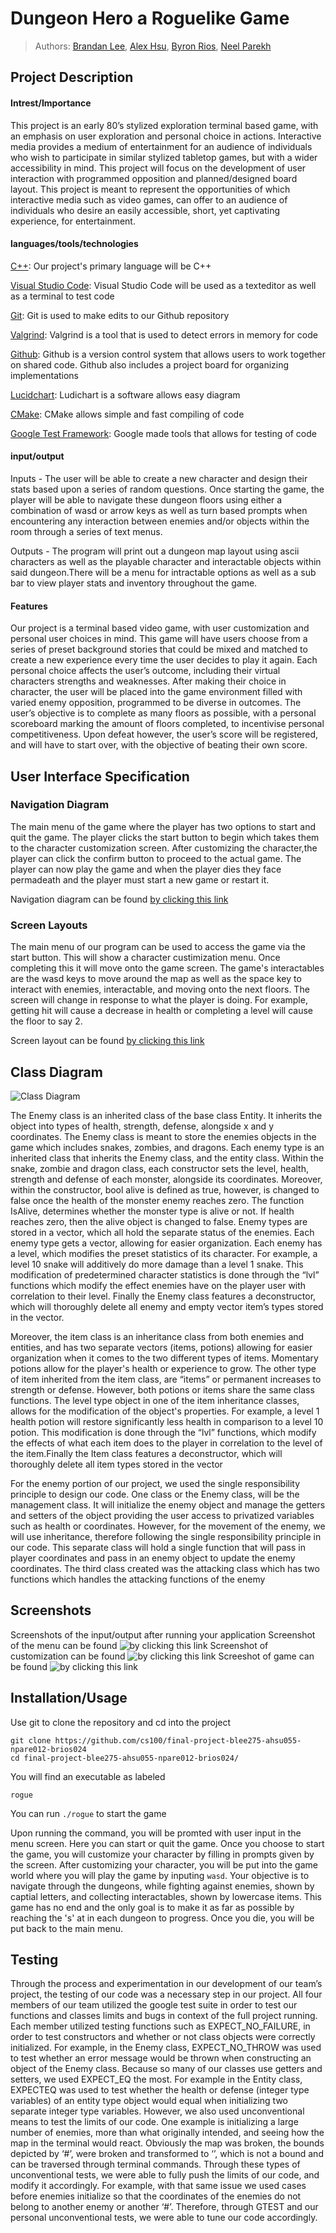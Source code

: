 # Dungeon Hero a Roguelike Game
 > Authors: [Brandan Lee](https://github.com/TwentyLives), [Alex Hsu](https://github.com/Ahsu055), [Byron Rios](https://github.com/br26244), [Neel Parekh](https://github.com/np2400)

## Project Description

 #### Intrest/Importance

This project is an early 80’s stylized exploration terminal based game, with an emphasis on user exploration and personal choice in actions.  Interactive media provides a medium of entertainment for an audience of individuals who wish to participate in similar stylized tabletop games, but with a wider accessibility in mind. This project will focus on the development of user interaction with programmed opposition and planned/designed board layout. This project is meant to represent the opportunities of which interactive media such as video games, can offer to an audience of individuals who desire an easily accessible, short, yet captivating experience, for entertainment.

 #### languages/tools/technologies

[C++](https://www.cplusplus.com/): Our project's primary language will be C++

[Visual Studio Code](https://code.visualstudio.com/): Visual Studio Code will be used as a texteditor as well as a terminal to test code

[Git](https://git-scm.com/): Git is used to make edits to our Github repository

[Valgrind](https://valgrind.org/): Valgrind is a tool that is used to detect errors in memory for code

[Github](https://github.com/): Github is a version control system that allows users to work together on shared code. Github also includes a project board for organizing implementations

[Lucidchart](https://www.lucidchart.com/): Ludichart is a software allows easy diagram

[CMake](https://cmake.org/): CMake allows simple and fast compiling of code

[Google Test Framework](https://github.com/google/googletest): Google made tools that allows for testing of code


 #### input/output

 Inputs - The user will be able to create a new character and design their stats based upon a series of random questions. Once starting the game, the player will be able to navigate these dungeon floors using either a combination of wasd or arrow keys as well as turn based prompts when encountering any interaction between enemies and/or objects within the room through a series of text menus.

 Outputs - The program will print out a dungeon map layout using ascii characters as well as the playable character and interactable objects within said dungeon.There will be a menu for intractable options as well as a sub bar to view player stats and inventory throughout the game.


 #### Features

 Our project is a terminal based video game, with user customization and personal user choices in mind. This game will have users choose from a series of preset background stories that could be mixed and matched to create a new experience every time the user decides to play it again. Each personal choice affects the user’s outcome, including their virtual characters strengths and weaknesses. After making their choice in character, the user will be placed into the game environment filled with varied enemy opposition, programmed to be diverse in outcomes. The user’s objective is to complete as many floors as possible, with a personal scoreboard marking the amount of floors completed, to incentivise personal competitiveness. Upon defeat however, the user’s score will be registered, and will have to start over, with the objective of beating their own score.
 
## User Interface Specification

### Navigation Diagram

The main menu of the game where the player has two options to start and quit the game. The player clicks the start button to begin which takes them to the character customization screen. After customizing the character,the player can click the confirm button to proceed to the actual game. The player can now play the game and when the player dies they face permadeath and the player must start a new game or restart it.

Navigation diagram can be found [by clicking this link](DesignDocs/Navigational_Diagram2.pdf)

### Screen Layouts

The main menu of our program can be used to access the game via the start button. This will show a character custimization menu. Once completing this it will move onto the game screen. The game's interactables are the wasd keys to move around the map as well as the space key to interact with enemies, interactable, and moving onto the next floors. The screen will change in response to what the player is doing. For example, getting hit will cause a decrease in health or completing a level will cause the floor to say 2.

Screen layout can be found [by clicking this link](DesignDocs/Screen_Layouts.pdf)

## Class Diagram

![Class Diagram](DesignDocs/Class_Diagram_1.png)

The Enemy class is an inherited class of the base class Entity. It inherits the object into types of health, strength, defense, alongside  x and y coordinates. The Enemy class is meant to store the enemies objects in the game which includes snakes, zombies, and dragons. Each enemy type is an inherited class that inherits the Enemy class, and the entity class. Within the snake, zombie and dragon class, each constructor sets the level, health, strength and defense of each monster, alongside its coordinates. Moreover, within the constructor, bool alive is defined as true, however, is changed to false once the health of the monster enemy reaches zero. The function IsAlive, determines whether the monster type is alive or not. If health reaches zero, then the alive object is changed to false. Enemy types are stored in a vector, which all hold the separate status of the enemies. Each enemy type gets a vector, allowing for easier organization. Each enemy has a level, which modifies the preset statistics of its character. For example, a level 10 snake will additively do more damage than a level 1 snake. This modification of predetermined character statistics is done through the “lvl” functions which modify the effect enemies have on the player user with correlation to their level. Finally the Enemy class features a deconstructor, which will thoroughly delete all enemy and empty vector item’s types stored in the vector. 

Moreover, the item class is an inheritance class from both enemies and entities, and has two separate vectors (items, potions)  allowing for easier organization when it comes to the two different types of items. Momentary potions allow for the player's health or experience to grow. The other type of item inherited from the item class, are “items” or permanent increases to strength or defense. However, both potions or items share the same class functions. The level type object in one of the item inheritance classes, allows for the modification of the object's properties. For example, a level 1 health potion will restore significantly less health in comparison to a level 10 potion. This modification is done through the “lvl” functions, which modify the effects of what each item does to the player in correlation to the level of the item.Finally the Item class features a deconstructor, which will thoroughly delete all item types stored in the vector

For the enemy portion of our project, we used the single responsibility principle to design our code. One class or the Enemy class, will be the management class. It will initialize the enemy object and manage the getters and setters of the object providing the user access to privatized variables such as health or coordinates. However, for the movement of the enemy, we will use inheritance, therefore following the single responsibility principle in our code. This separate class will hold a single function that will pass in player coordinates and pass in an enemy object to update the enemy coordinates. The third class created was the attacking class which has two functions which handles the attacking functions of the enemy
 
 ## Screenshots
 Screenshots of the input/output after running your application
 Screenshot of the menu can be found ![by clicking this link](DesignDocs/menu.png)
 Screenshot of customization can be found ![by clicking this link](DesignDocs/Screenshot(customize).png)
 Screeshot of game can be found ![by clicking this link](Screenshot(game).png)
 ## Installation/Usage
 Use git to clone the repository and cd into the project
 
 ```
 git clone https://github.com/cs100/final-project-blee275-ahsu055-npare012-brios024
 cd final-project-blee275-ahsu055-npare012-brios024/
 ```
 You will find an executable as labeled
 
 ```
 rogue
 ```
 
 You can run `./rogue` to start the game
 
Upon running the command, you will be promted with user input in the menu screen. Here you can start or quit the game. Once you choose to start the game, you will customize your character by filling in prompts given by the screen. After customizing your character, you will be put into the game world where you will play the game by inputing `wasd`. Your objective is to navigate through the dungeons, while fighting against enemies, shown by captial letters, and collecting interactables, shown by lowercase items. This game has no end and the only goal is to make it as far as possible by reaching the 's' at in each dungeon to progress. Once you die, you will be put back to the main menu.
 
 ## Testing
Through the process and experimentation in our development of our team’s project, the testing of our code was a necessary step in our project. All four members of our team utilized the google test suite in order to test our functions and classes limits and bugs in context of the full project running. Each member utilized testing functions such as EXPECT_NO_FAILURE, in order to test constructors and whether or not class objects were correctly initialized. For example, in the Enemy class, EXPECT_NO_THROW was used to test whether an error message would be thrown when constructing an object of the Enemy class. Because so many of our classes use getters and setters, we used EXPECT_EQ the most. For example in the Entity class, EXPECTEQ was used to test whether the health or defense (integer type variables) of an entity type object would equal when initializing two separate integer type variables. 
However, we also used unconventional means to test the limits of our code. One example is initializing a large number of enemies, more than what originally intended, and seeing how the map in the terminal would react. Obviously the map was broken, the bounds depicted by ‘#’, were broken and transformed to ‘’, which is not a bound and can be traversed through terminal commands. Through these types of unconventional tests, we were able to fully push the limits of our code, and modify it accordingly. For example, with that same issue we used cases before enemies initialize so that the coordinates of the enemies do not belong to another enemy or another ‘#’. Therefore, through GTEST and our personal unconventional tests, we were able to tune our code accordingly.
 
